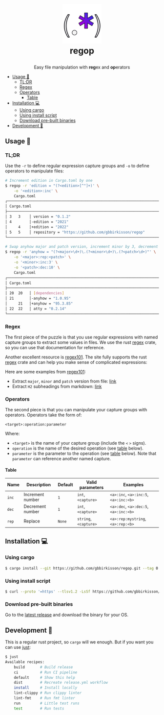 <h1>
  <p align="center">
    <a href="https://github.com/gbbirkisson/regop">
      <img src="logo.png" alt="Logo" height="128">
    </a>
    <br>regop
  </p>
</h1>

<p align="center">
  Easy file manipulation with <b>reg</b>ex and <b>op</b>erators
</p>

<!-- vim-markdown-toc GFM -->

* [Usage 📖](#usage-)
  * [TL;DR](#tldr)
  * [Regex](#regex)
  * [Operators](#operators)
    * [Table](#table)
* [Installation 💻](#installation-)
  * [Using cargo](#using-cargo)
  * [Using install script](#using-install-script)
  * [Download pre-built binaries](#download-pre-built-binaries)
* [Development 🚧](#development-)

<!-- vim-markdown-toc -->

## Usage 📖

### TL;DR

Use the `-r` to define regular expression capture groups and `-o` to define operators to
manipulate files:

```bash
# Increment edition in Cargo.toml by one
$ regop -r 'edition = "(?<edition>[^"]+)' \
    -o '<edition>:inc' \
    Cargo.toml
┌───────────────────────────────────────────────────────────────────────────────
│ Cargo.toml
├───────────────────────────────────────────────────────────────────────────────
│ 3   3    │ version = "0.1.2"
│ 4        │-edition = "2021"
│     4    │+edition = "2022"
│ 5   5    │ repository = "https://github.com/gbbirkisson/regop"
└───────────────────────────────────────────────────────────────────────────────
```

```bash
# Swap anyhow major and patch version, increment minor by 3, decrement patch by 10
$ regop -r 'anyhow = "(?<major>\d+)\.(?<minor>\d+)\.(?<patch>\d+)"' \
    -o '<major>:rep:<patch>' \
    -o '<minor>:inc:3' \
    -o '<patch>:dec:10' \
    Cargo.toml
┌───────────────────────────────────────────────────────────────────────────────
│ Cargo.toml
├───────────────────────────────────────────────────────────────────────────────
│ 20  20   │ [dependencies]
│ 21       │-anyhow = "1.0.95"
│     21   │+anyhow = "95.3.85"
│ 22  22   │ atty = "0.2.14"
└───────────────────────────────────────────────────────────────────────────────
```

### Regex

The first piece of the puzzle is that you use regular expressions with named capture groups to
extract some values in files. We use the rust
[regex](https://docs.rs/regex/latest/regex/#example-named-capture-groups) crate, so you can use
that documentation for reference.

Another excellent resource is [regex101](https://regex101.com/). The site fully supports the
rust [regex](https://docs.rs/regex/latest/regex/#example-named-capture-groups) crate and can
help you make sense of complicated expressions:

Here are some examples from [regex101](https://regex101.com/):
- Extract `major`, `minor` and `patch` version from file: [link](https://regex101.com/r/wR5BJ5/1)
- Extract `H2` subheadings from markdown: [link](https://regex101.com/r/ixUPEW/1)

### Operators

The second piece is that you can manipulate your capture groups with operators. Operators
take the form of:

```
<target>:operation:parameter
```

Where:

- `<target>` is the name of your capture group (include the `<` `>` signs).
- `operation` is the name of the desired operation (see [table](#table) below).
- `parameter` is the parameter to the operation (see [table](#table) below). Note that
`parameter` can reference another named capture.

#### Table

| Name  | Description | Default | Valid parameters | Examples |
| ----- | ---------------- | ------ | ---------------------- | --- |
| `inc` | Increment number | `1`    | `int`, `<capture>`     | `<a>:inc`, `<a>:inc:5`, `<a>:inc:<b>` |
| `dec` | Decrement number | `1`    | `int`, `<capture>`     | `<a>:dec`, `<a>:dec:5`, `<a>:inc:<b>` |
| `rep` | Replace          | `None` | `string`, `<capture>`  | `<a>:rep:mystring`, `<a>:rep:<b>`     |

## Installation 💻

### Using cargo

<!--x-release-please-start-version-->
```bash
$ cargo install --git https://github.com/gbbirkisson/regop.git --tag 0.2.2
```
<!--x-release-please-end-->

### Using install script

<!--x-release-please-start-version-->
```bash
$ curl --proto '=https' --tlsv1.2 -LsSf https://github.com/gbbirkisson/regop/releases/download/0.2.2/regop-installer.sh | sh
```
<!--x-release-please-end-->

### Download pre-built binaries

Go to the [latest release](https://github.com/gbbirkisson/regop/releases/latest) and download
the binary for your OS.

## Development 🚧

This is a regular rust project, so `cargo` will we enough. But if you want you can use
[just](https://github.com/casey/just):

```bash
$ just
Available recipes:
    build       # Build release
    ci          # Run CI pipeline
    default     # Show this help
    dist        # Recreate release.yml workflow
    install     # Install locally
    lint-clippy # Run clippy linter
    lint-fmt    # Run fmt linter
    run         # Little test runs
    test        # Run tests
```
